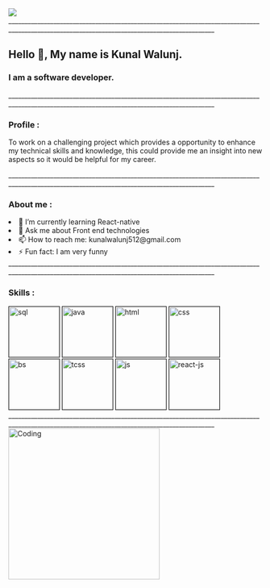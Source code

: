 
<img src="https://kunal-walunj.github.io/kunal-walunj/Profile_picture.png">

<div>______________________________________________________________________________________________________________________________________________</div>
 
 
<h2> Hello 👋, My name is Kunal Walunj.</h2>
<h3> I am a software developer.</h3>




<div>______________________________________________________________________________________________________________________________________________</div>

<h3> Profile :</h3>
<p>
To work on a challenging project which provides a opportunity to enhance my technical skills and knowledge,
this could provide me an insight into new aspects so it would be helpful for my career.
</p>

<div>______________________________________________________________________________________________________________________________________________</div>

<div>
<h3> About me :</h3>
<li>🌱 I’m currently learning React-native</li>
<li>💬 Ask me about Front end technologies</li>
<li>📫 How to reach me: kunalwalunj512@gmail.com</li>
<li>⚡ Fun fact: I am very funny</li>
</div>


<div>______________________________________________________________________________________________________________________________________________</div>
   

<h3> Skills :</h3>
    <img height="100rem" width="100rem" border="1px solid" src="https://kunal-walunj.github.io/kunal-walunj/images/Microsoft-sql-server-01/Microsoft-sql-server-01.png" alt="sql">
    <img height="100rem" width="100rem" border="1px solid" src="https://kunal-walunj.github.io/kunal-walunj/images/Java-01/Java-01.png" alt="java">
    <img height="100rem" width="100rem" border="1px solid" src="https://kunal-walunj.github.io/kunal-walunj/images/HTML-5-01/HTML-5-01.png" alt="html">
    <img height="100rem" width="100rem" border="1px solid" src="https://kunal-walunj.github.io/kunal-walunj/images/CSS-3-01/CSS-3-01.png" alt="css">
    <img height="100rem" width="100rem" border="1px solid" src="https://kunal-walunj.github.io/kunal-walunj/images/Bootstrap-07/Bootstrap-07.png" alt="bs">
    <img height="100rem" width="100rem" border="1px solid" src="https://kunal-walunj.github.io/kunal-walunj/images/Tailwindcss-01/Tailwindcss-01.png" alt="tcss">
    <img height="100rem" width="100rem" border="1px solid" src="https://kunal-walunj.github.io/kunal-walunj/images/JavaScript-01/JavaScript-01.png" alt="js">
    <img height="100rem" width="100rem" border="1px solid" src="https://kunal-walunj.github.io/kunal-walunj/images/React-01/React-01.png" alt="react-js">


<div>______________________________________________________________________________________________________________________________________________</div>

 <img align="center" alt="Coding" width="300px" src="https://media.tenor.com/rePDfDWO3XoAAAAd/hacking.gif">




